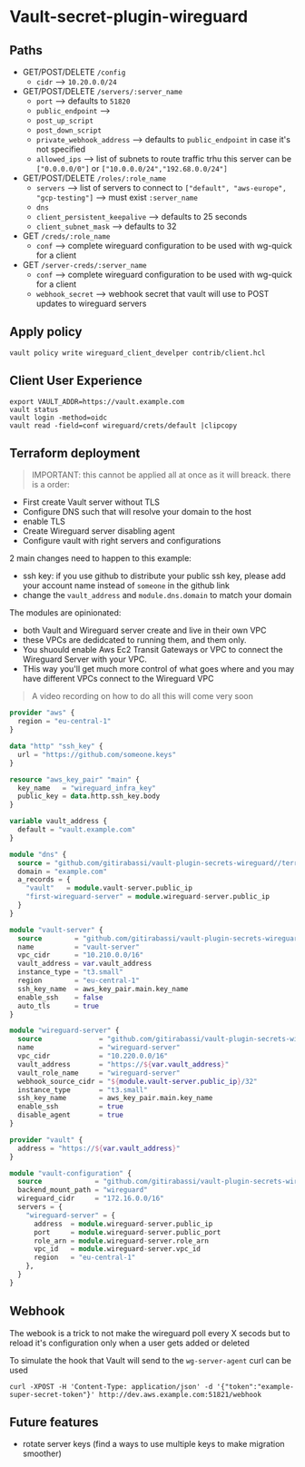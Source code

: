 # Vault-secret-plugin-wireguard

## Paths

- GET/POST/DELETE `/config`
  - `cidr` --> `10.20.0.0/24`
- GET/POST/DELETE `/servers/:server_name`
  - `port` --> defaults to `51820`
  - `public_endpoint` -->
  - `post_up_script` 
  - `post_down_script`
  - `private_webhook_address` --> defaults to `public_endpoint` in case it's not specified
  - `allowed_ips` --> list of subnets to route traffic trhu this server can be `["0.0.0.0/0"]` or `["10.0.0.0/24","192.68.0.0/24"]`
- GET/POST/DELETE `/roles/:role_name`
  - `servers` --> list of servers to connect to `["default", "aws-europe", "gcp-testing"]` --> must exist `:server_name`
  - `dns` 
  - `client_persistent_keepalive` --> defaults to 25 seconds
  - `client_subnet_mask` --> defaults to 32
- GET `/creds/:role_name`
  - `conf` --> complete wireguard configuration to be used with wg-quick for a client
- GET `/server-creds/:server_name`
  - `conf` --> complete wireguard configuration to be used with wg-quick for a client
  - `webhook_secret` --> webhook secret that vault will use to POST updates to wireguard servers

## Apply policy
```shell
vault policy write wireguard_client_develper contrib/client.hcl
```

## Client User Experience

```shell
export VAULT_ADDR=https://vault.example.com
vault status
vault login -method=oidc
vault read -field=conf wireguard/crets/default |clipcopy
```

## Terraform deployment

> IMPORTANT: this cannot be applied all at once as it will breack. there is a order:

- First create Vault server without TLS
- Configure DNS such that will resolve your domain to the host
- enable TLS
- Create Wireguard server disabling agent
- Configure vault with right servers and configurations

2 main changes need to happen to this example:
- ssh key: if you use github to distribute your public ssh key, please add your account name instead of `someone` in the github link
- change the `vault_address` and `module.dns.domain` to match your domain

The modules are opinionated:
- both Vault and Wireguard server create and live in their own VPC
- these VPCs are dedidcated to running them, and them only. 
- You shuould enable Aws Ec2 Transit Gateways or VPC to connect the Wireguard Server with your VPC.
- THis way you'll get much more control of what goes where and you may have different VPCs connect to the Wireguard VPC

> A video recording on how to do all this will come very soon

```terraform
provider "aws" {
  region = "eu-central-1"
}

data "http" "ssh_key" {
  url = "https://github.com/someone.keys"
}

resource "aws_key_pair" "main" {
  key_name   = "wireguard_infra_key"
  public_key = data.http.ssh_key.body
}

variable vault_address {
  default = "vault.example.com"
}

module "dns" {
  source = "github.com/gitirabassi/vault-plugin-secrets-wireguard//terraform/route53"
  domain = "example.com"
  a_records = {
    "vault"   = module.vault-server.public_ip
    "first-wireguard-server" = module.wireguard-server.public_ip
  }
}

module "vault-server" {
  source        = "github.com/gitirabassi/vault-plugin-secrets-wireguard//terraform/vault-server"
  name          = "vault-server"
  vpc_cidr      = "10.210.0.0/16"
  vault_address = var.vault_address
  instance_type = "t3.small"
  region        = "eu-central-1"
  ssh_key_name  = aws_key_pair.main.key_name
  enable_ssh    = false
  auto_tls      = true
}

module "wireguard-server" {
  source              = "github.com/gitirabassi/vault-plugin-secrets-wireguard//terraform/wg-server"
  name                = "wireguard-server"
  vpc_cidr            = "10.220.0.0/16"
  vault_address       = "https://${var.vault_address}"
  vault_role_name     = "wireguard-server"
  webhook_source_cidr = "${module.vault-server.public_ip}/32"
  instance_type       = "t3.small"
  ssh_key_name        = aws_key_pair.main.key_name
  enable_ssh          = true
  disable_agent       = true
}

provider "vault" {
  address = "https://${var.vault_address}"
}

module "vault-configuration" {
  source             = "github.com/gitirabassi/vault-plugin-secrets-wireguard//terraform/vault-config"
  backend_mount_path = "wireguard"
  wireguard_cidr     = "172.16.0.0/16"
  servers = {
    "wireguard-server" = {
      address  = module.wireguard-server.public_ip
      port     = module.wireguard-server.public_port
      role_arn = module.wireguard-server.role_arn
      vpc_id   = module.wireguard-server.vpc_id
      region   = "eu-central-1"
    },
  }
}
```


## Webhook

The webook is a trick to not make the wireguard poll every X secods but to reload it's configuration only when a user gets added or deleted

To simulate the hook that Vault will send to the `wg-server-agent` curl can be used

```shell
curl -XPOST -H 'Content-Type: application/json' -d '{"token":"example-super-secret-token"}' http://dev.aws.example.com:51821/webhook
```


## Future features
- rotate server keys (find a ways to use multiple keys to make migration smoother)

